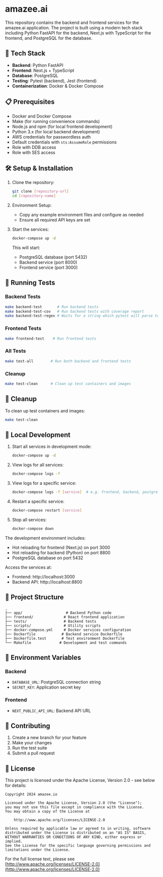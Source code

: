 # amazee.ai

This repository contains the backend and frontend services for the amazee.ai application. The project is built using a modern tech stack including Python FastAPI for the backend, Next.js with TypeScript for the frontend, and PostgreSQL for the database.


## 🚀 Tech Stack

- **Backend**: Python FastAPI
- **Frontend**: Next.js + TypeScript
- **Database**: PostgreSQL
- **Testing**: Pytest (backend), Jest (frontend)
- **Containerization**: Docker & Docker Compose

## 📋 Prerequisites

- Docker and Docker Compose
- Make (for running convenience commands)
- Node.js and npm (for local frontend development)
- Python 3.x (for local backend development)
- AWS credentials for passwordless auth
 - Default credentials with `sts:AssumeRole` permissions
 - Role with DDB access
 - Role with SES access

## 🛠️ Setup & Installation

1. Clone the repository:
   ```bash
   git clone [repository-url]
   cd [repository-name]
   ```

2. Environment Setup:
   - Copy any example environment files and configure as needed
   - Ensure all required API keys are set

3. Start the services:
   ```bash
   docker-compose up -d
   ```

   This will start:
   - PostgreSQL database (port 5432)
   - Backend service (port 8000)
   - Frontend service (port 3000)

## 🧪 Running Tests

### Backend Tests
```bash
make backend-test       # Run backend tests
make backend-test-cov   # Run backend tests with coverage report
make backend-test-regex # Waits for a string which pytest will parse to only collect a subset of tests
```

### Frontend Tests
```bash
make frontend-test    # Run frontend tests
```

### All Tests
```bash
make test-all        # Run both backend and frontend tests
```

### Cleanup
```bash
make test-clean      # Clean up test containers and images
```

## 🧹 Cleanup

To clean up test containers and images:
```bash
make test-clean
```

## 🚀 Local Development

1. Start all services in development mode:
   ```bash
   docker-compose up -d
   ```

2. View logs for all services:
   ```bash
   docker-compose logs -f
   ```

3. View logs for a specific service:
   ```bash
   docker-compose logs -f [service]  # e.g. frontend, backend, postgres
   ```

4. Restart a specific service:
   ```bash
   docker-compose restart [service]
   ```

5. Stop all services:
   ```bash
   docker-compose down
   ```

The development environment includes:
- Hot reloading for frontend (Next.js) on port 3000
- Hot reloading for backend (Python) on port 8800
- PostgreSQL database on port 5432

Access the services at:
- Frontend: http://localhost:3000
- Backend API: http://localhost:8800


## 📁 Project Structure

```
.
├── app/                    # Backend Python code
├── frontend/              # React frontend application
├── tests/                 # Backend tests
├── scripts/               # Utility scripts
├── docker-compose.yml     # Docker services configuration
├── Dockerfile            # Backend service Dockerfile
├── Dockerfile.test       # Test environment Dockerfile
└── Makefile             # Development and test commands
```

## 🔑 Environment Variables

### Backend
- `DATABASE_URL`: PostgreSQL connection string
- `SECRET_KEY`: Application secret key

### Frontend
- `NEXT_PUBLIC_API_URL`: Backend API URL

## 👥 Contributing

1. Create a new branch for your feature
2. Make your changes
3. Run the test suite
4. Submit a pull request

## 📄 License

This project is licensed under the Apache License, Version 2.0 - see below for details:

```
Copyright 2024 amazee.io

Licensed under the Apache License, Version 2.0 (the "License");
you may not use this file except in compliance with the License.
You may obtain a copy of the License at

    http://www.apache.org/licenses/LICENSE-2.0

Unless required by applicable law or agreed to in writing, software
distributed under the License is distributed on an "AS IS" BASIS,
WITHOUT WARRANTIES OR CONDITIONS OF ANY KIND, either express or implied.
See the License for the specific language governing permissions and
limitations under the License.
```

For the full license text, please see [http://www.apache.org/licenses/LICENSE-2.0](http://www.apache.org/licenses/LICENSE-2.0)
